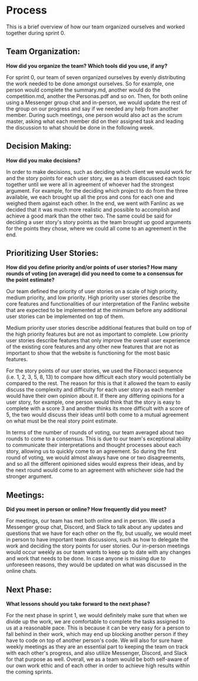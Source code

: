 # Process

This is a brief overview of how our team organized ourselves and worked together during sprint 0.

## Team Organization:

<b>How did you organize the team? Which tools did you use, if any?</b>

For sprint 0, our team of seven organized ourselves by evenly distributing the work needed to be done amongst ourselves. So for example, one person would complete the summary.md, another would do the competition.md, another the Personas.pdf and so on. Then, for both online using a Messenger group chat and in-person, we would update the rest of the group on our progress and say if we needed any help from another member. During such meetings, one person would also act as the scrum master, asking what each member did on their assigned task and leading the discussion to what should be done in the following week.

## Decision Making:

<b>How did you make decisions?</b>

In order to make decisions, such as deciding which client we would work for and the story points for each user story, we as a team discussed each topic together until we were all in agreement of whoever had the strongest argument. For example, for the deciding which project to do from the three available, we each brought up all the pros and cons for each one and weighed them against each other. In the end, we went with Fanlinc as we decided that it was much more realistic and possible to accomplish and achieve a good mark than the other two. The same could be said for deciding a user story's story points as the team brought up good arguments for the points they chose, where we could all come to an agreement in the end.

## Prioritizing User Stories:

<b>How did you define priority and/or points of user stories? How many rounds of voting (on average)
did you need to come to a consensus for the point estimate?</b>

Our team defined the priority of user stories on a scale of high priority, medium priority, and low priority.
High priority user stories describe the core features and functionalities of our interpretation of the Fanlinc website that are expected to
be implemented at the minimum before any additional user stories can be implemented on top of them.

Medium priority user stories describe additional features that build on top of the high priority features but are not as important
to complete.
Low priority user stories describe features that only improve the overall user experience of the existing core features and any other new
features that are not as important to show that the website is functioning for the most basic features.

For the story points of our user stories, we used the Fibonacci sequence (i.e. 1, 2, 3, 5, 8, 13) to compare how difficult each story would potentially be compared to the rest.
The reason for this is that it allowed the team to easily discuss the complexity and difficulty for each user story as each member would have their own opinion about it.
If there any differing opinions for a user story, for example, one person would think that the story is easy to complete with a score 3 and another thinks its more difficult
with a score of 5, the two would discuss their ideas until both come to a mutual agreement on what must be the real story point estimate.

In terms of the number of rounds of voting, our team averaged about two rounds to come to a consensus. This is due to our team's exceptional ability to communicate
their interpretations and thought processes about each story, allowing us to quickly come to an agreement. So during the first round of voting, we would almost always
have one or two disagreements, and so all the different opinioned sides would express their ideas, and by the next round would come to an agreement with whichever side had the stronger
argument.
  
## Meetings:

<b>Did you meet in person or online? How frequently did you meet?</b>

For meetings, our team has met both online and in person. We used a Messenger group chat, Discord, and Slack to talk about any updates and questions that we have for each other on the fly, 
but usually, we would meet in person to have important team discussions, such as how to delegate the work and deciding the story points for user stories. Our in-person meetings would occur weekly as
our team wants to keep up to date with any changes and work that needs to be done. In case anyone is missing due to unforeseen reasons, they would be updated on what was discussed in the online chats.

## Next Phase:

<b>What lessons should you take forward to the next phase?</b>

For the next phase in sprint 1, we would definitely make sure that when we divide up the work, we are comfortable to complete the tasks assigned to us at a reasonable pace. This is because it can be
very easy for a person to fall behind in their work, which may end up blocking another person if they have to code on top of another person's code. We will also for
sure have weekly meetings as they are an essential part to keeping the team on track with each other's progress, and also utilize Messenger, Discord, and Slack for that purpose as well.
Overall, we as a team would be both self-aware of our own work ethic and of each other in order to achieve high results within the coming sprints.


